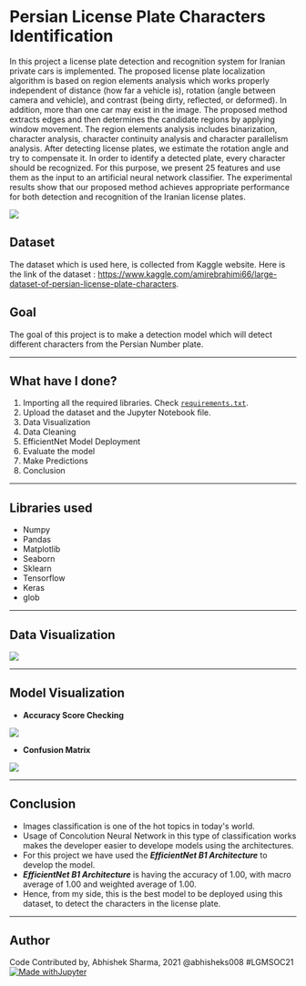 # Persian License Plate Characters Identification
In this project a license plate detection and recognition system for Iranian private cars is implemented. The proposed license plate localization algorithm is based on region elements analysis which works properly independent of distance (how far a vehicle is), rotation (angle between camera and vehicle), and contrast (being dirty, reflected, or deformed). In addition, more than one car may exist in the image. The proposed method extracts edges and then determines the candidate regions by applying window movement. The region elements analysis includes binarization, character analysis, character continuity analysis and character parallelism analysis. After detecting license plates, we estimate the rotation angle and try to compensate it. In order to identify a detected plate, every character should be recognized. For this purpose, we present 25 features and use them as the input to an artificial neural network classifier. The experimental results show that our proposed method achieves appropriate performance for both detection and recognition of the Iranian license plates.

![](https://github.com/abhisheks008/ML-ProjectKart/blob/patch-50/Persian%20License%20Plate%20Characters%20Identification/Images/per1.jpg)

## Dataset
The dataset which is used here, is collected from Kaggle website. Here is the link of the dataset : https://www.kaggle.com/amirebrahimi66/large-dataset-of-persian-license-plate-characters.

## Goal
The goal of this project is to make a detection model which will detect different characters from the Persian Number plate.
*****************************
## What have I done?
1. Importing all the required libraries. Check [`requirements.txt`](https://github.com/abhisheks008/ML-ProjectKart/blob/patch-50/Persian%20License%20Plate%20Characters%20Identification/requirements.txt).
2. Upload the dataset and the Jupyter Notebook file.
3. Data Visualization
4. Data Cleaning
5. EfficientNet Model Deployment
6. Evaluate the model
7. Make Predictions
8. Conclusion

*********************************
## Libraries used
- Numpy
- Pandas
- Matplotlib
- Seaborn
- Sklearn
- Tensorflow
- Keras
- glob

***********************************
## Data Visualization
![](https://github.com/abhisheks008/ML-ProjectKart/blob/patch-50/Persian%20License%20Plate%20Characters%20Identification/Images/per2.png)
*************************************
## Model Visualization
- **Accuracy Score Checking**

![](https://github.com/abhisheks008/ML-ProjectKart/blob/patch-50/Persian%20License%20Plate%20Characters%20Identification/Images/per3.png)

- **Confusion Matrix**

![](https://github.com/abhisheks008/ML-ProjectKart/blob/patch-50/Persian%20License%20Plate%20Characters%20Identification/Images/per4.png)
**********************************
## Conclusion
* Images classification is one of the hot topics in today's world.
* Usage of Concolution Neural Network in this type of classification works makes the developer easier to develope models using the architectures.
* For this project we have used the ***EfficientNet B1 Architecture*** to develop the model.
* ***EfficientNet B1 Architecture*** is having the accuracy of 1.00, with macro average of 1.00 and weighted average of 1.00.
* Hence, from my side, this is the best model to be deployed using this dataset, to detect the characters in the license plate.
*****************************************
## Author
Code Contributed by, Abhishek Sharma, 2021 @abhisheks008 #LGMSOC21
[![Made withJupyter](https://img.shields.io/badge/Made%20with-Jupyter-orange?style=for-the-badge&logo=Jupyter)](https://jupyter.org/try)
